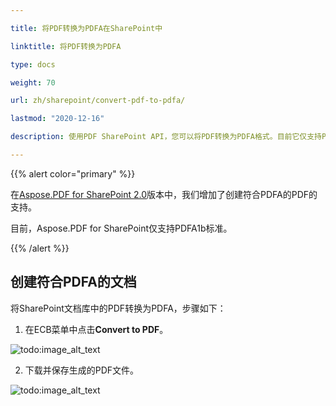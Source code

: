 ```yaml
---

title: 将PDF转换为PDFA在SharePoint中

linktitle: 将PDF转换为PDFA

type: docs

weight: 70

url: zh/sharepoint/convert-pdf-to-pdfa/

lastmod: "2020-12-16"

description: 使用PDF SharePoint API，您可以将PDF转换为PDFA格式。目前它仅支持PDF/A-1b标准。

---
```


{{% alert color="primary" %}}

在[Aspose.PDF for SharePoint 2.0](https://releases.aspose.com/pdf/sharepoint/new-releases/aspose.pdf-for-sharepoint-2.0.0/)版本中，我们增加了创建符合PDFA的PDF的支持。

目前，Aspose.PDF for SharePoint仅支持PDFA1b标准。

{{% /alert %}}

## **创建符合PDFA的文档**

将SharePoint文档库中的PDF转换为PDFA，步骤如下：

1. 在ECB菜单中点击**Convert to PDF**。

![todo:image_alt_text](convert-pdf-to-pdfa_1.png)

2. 下载并保存生成的PDF文件。

![todo:image_alt_text](convert-pdf-to-pdfa_2.png)